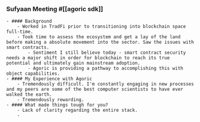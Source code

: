 ### Sufyaan Meeting #[[agoric sdk]]
	- #### Background
		- Worked in TradFi prior to transitioning into blockchain space full-time.
		- Took time to assess the ecosystem and get a lay of the land before making a absolute movement into the sector. Saw the issues with smart contracts.
			- Sentiment I still believe today - smart contract security needs a major shift in order for blockchain to reach its true potential and ultimately gain mainstream adoption.
			- Agoric is providing a pathway to accomplishing this with object capabilities.
	- #### My Experience with Agoric
		- Tremendously difficult. I'm constantly engaging in new processes and my peers are some of the best computer scientists to have ever walked the earth.
		- Tremendously rewarding.
	- #### What made things tough for you?
		- Lack of clarity regarding the entire stack.
		-